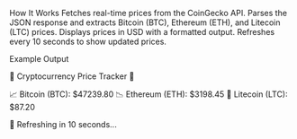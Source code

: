 How It Works
Fetches real-time prices from the CoinGecko API.
Parses the JSON response and extracts Bitcoin (BTC), Ethereum (ETH), and Litecoin (LTC) prices.
Displays prices in USD with a formatted output.
Refreshes every 10 seconds to show updated prices.

Example Output

🚀 Cryptocurrency Price Tracker 🚀

📈 Bitcoin (BTC): $47239.80
📉 Ethereum (ETH): $3198.45
🔹 Litecoin (LTC): $87.20

🔄 Refreshing in 10 seconds...
